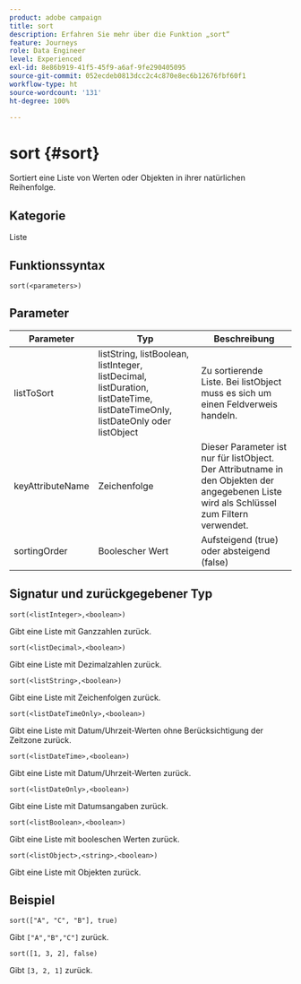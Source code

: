 ```yaml
---
product: adobe campaign
title: sort
description: Erfahren Sie mehr über die Funktion „sort“
feature: Journeys
role: Data Engineer
level: Experienced
exl-id: 8e86b919-41f5-45f9-a6af-9fe290405095
source-git-commit: 052ecdeb0813dcc2c4c870e8ec6b12676fbf60f1
workflow-type: ht
source-wordcount: '131'
ht-degree: 100%

---
```


# sort {#sort}

Sortiert eine Liste von Werten oder Objekten in ihrer natürlichen Reihenfolge.

## Kategorie

Liste

## Funktionssyntax

`sort(<parameters>)`

## Parameter

| Parameter | Typ | Beschreibung |
|-----------|------------------|------------------|
| listToSort | listString, listBoolean, listInteger, listDecimal, listDuration, listDateTime, listDateTimeOnly, listDateOnly oder listObject | Zu sortierende Liste. Bei listObject muss es sich um einen Feldverweis handeln. |
| keyAttributeName | Zeichenfolge | Dieser Parameter ist nur für listObject. Der Attributname in den Objekten der angegebenen Liste wird als Schlüssel zum Filtern verwendet. |
| sortingOrder | Boolescher Wert | Aufsteigend (true) oder absteigend (false) |

## Signatur und zurückgegebener Typ

`sort(<listInteger>,<boolean>)`

Gibt eine Liste mit Ganzzahlen zurück.

`sort(<listDecimal>,<boolean>)`

Gibt eine Liste mit Dezimalzahlen zurück.

`sort(<listString>,<boolean>)`

Gibt eine Liste mit Zeichenfolgen zurück.

`sort(<listDateTimeOnly>,<boolean>)`

Gibt eine Liste mit Datum/Uhrzeit-Werten ohne Berücksichtigung der Zeitzone zurück.

`sort(<listDateTime>,<boolean>)`

Gibt eine Liste mit Datum/Uhrzeit-Werten zurück.

`sort(<listDateOnly>,<boolean>)`

Gibt eine Liste mit Datumsangaben zurück.

`sort(<listBoolean>,<boolean>)`

Gibt eine Liste mit booleschen Werten zurück.

`sort(<listObject>,<string>,<boolean>)`

Gibt eine Liste mit Objekten zurück.

## Beispiel

`sort(["A", "C", "B"], true)`

Gibt `["A","B","C"]` zurück.

`sort([1, 3, 2], false)`

Gibt `[3, 2, 1]` zurück.


